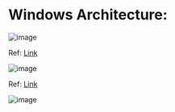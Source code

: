 # Windows Architecture:

![image](https://github.com/Sheifc/Cybersecurity/assets/115345487/1a833af1-b594-479f-b6d4-f08525e863b3)

Ref: [Link](https://malwareunicorn.org/workshops/re101.html#3)

![image](https://github.com/Sheifc/Cybersecurity/assets/115345487/84ea6a02-9875-4fcc-90e4-df2697c889a0)

Ref: [Link](https://malwareunicorn.org/workshops/re101.html#3)

![image](https://github.com/Sheifc/Cybersecurity/assets/115345487/6e18eb6b-6173-4b9a-87e5-0ca5ddb52dc7)
